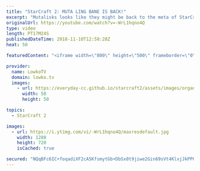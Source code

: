 ```yaml
---
title: "StarCraft 2: MUTA LING BANE IS BACK!"
excerpt: "Mutalisks looks like they might be back to the meta of StarCraft 2! Subscribe for more videos: http://lowko.tv/youtube Battlecruiser death ball: https://www.youtube.com/watch?v=76dtdyA2mS4  DRG vs TIME in a really fun match of StarCraft 2. The new multiplayer balance patch makes Mutalisks once again"
originalUrl: https://youtube.com/watch?v=-WrL1hqno4Q
type: video
length: PT17M24S
publishedDateTime: 2018-11-10T12:58:28Z
heat: 50

featuredContent: "<iframe width=\"800\" height=\"500\" frameborder=\"0\" src=\"https://www.youtube.com/embed/-WrL1hqno4Q\" allow=\"accelerometer; autoplay; encrypted-media; gyroscope; picture-in-picture\" allowfullscreen></iframe>"

provider:
  name: LowkoTV
  domain: lowko.tv
  images:
    - url: https://everyday-cc.github.io/starcraft2/assets/images/organizations/lowko.tv-50x50.jpg
      width: 50
      height: 50

topics:
  - StarCraft 2

images:
  - url: https://i.ytimg.com/vi/-WrL1hqno4Q/maxresdefault.jpg
    width: 1280
    height: 720
    isCached: true

secured: "NQqBFc6IC+foqadiXF2cA5KfsmytGb+DbSx8t9jiwe2Gin69sVt4KlxjJkPPOQnQxCuAznJnFor1AsjvjYXwQDw1/BbW77CdDuoMO3Y5c0vCfpNdwsPl0FLDALTcGb2lbZ5ytxK+ko9vJ8DIc76Mp9LWl6Q5kcx2+LE5No07z2ru6pSDjjk5QXm2ApNk0flyPfrye6h5LcZo0pxkDNiDMKlinezAXlEMZ1g9aPq2+hRIzc5BAC5c1SlXLD1zHCDkfqy3sEzL1+h6zo3XHPRPHGXFaVXLNRSlk2DyiGueEBY7maNWGNWP5c0Z+01NSg/FYoa8Al/ZMAA5y4YSk1gmE2sIAIHG7OKLrrpLySin4qOL+f/o4nLpBj4Q0dWu0pYjGomys3L1j8e5Rh0zuDRfWlOfg+naODemwz9fsP9cmEU=;M6L6j9z/MH4zPxCFSucwuQ=="
---
```



